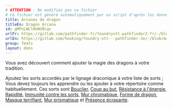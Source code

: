 ```yaml
---
# ATTENTION : Ne modifiez pas ce fichier
# Ce fichier est généré automatiquement par un script d'après les données du module Foundry VTT officiel et de sa traduction
title: Arcanes de dragon
titleEn: Dragon Arcana
id: gMPnLWLlHoNU9Lqv
urlFr: https://gitlab.com/pathfinder-fr/foundryvtt-pathfinder2-fr/-/blob/master/data/feats/gMPnLWLlHoNU9Lqv.htm
urlEn: https://gitlab.com/hooking/foundry-vtt---pathfinder-2e/-/blob/master/packs/data/feats.db/dragon-arcana.json
group: feats
layout: dons
---
```

Vous avez découvert comment ajouter la magie des dragons à votre tradition.

Ajoutez les sorts accordés par le lignage draconique à votre liste de sorts ; Vous devez toujours les apprendre ou les ajouter à votre répertoire comme habituellement. Ces sorts sont  [Bouclier](../spells/bouclier.md), [Coup au but](../spells/coup-au-but.md), [Résistance à l'énergie](../spells/résistance-à-l-énergie.md), [Rapidité](../spells/rapidité.md), [Immunité contre les sorts](../spells/immunité-contre-les-sorts.md), [Mur chromatique](../spells/mur-chromatique.md), [Forme de dragon](../spells/forme-de-dragon.md), [Masque terrifiant](../spells/masque-terrifiant.md), [Mur prismatique](../spells/mur-prismatique.md) et [Présence écrasante](../spells/présence-écrasante.md).


